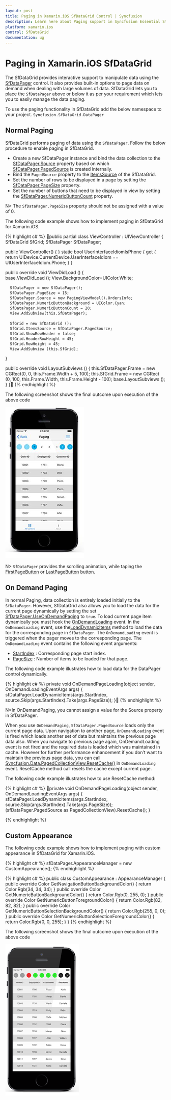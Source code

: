 ```yaml
---
layout: post
title: Paging in Xamarin.iOS SfDataGrid Control | Syncfusion
description: Learn here about Paging support in Syncfusion Essential Studio Xamarin.iOS SfDataGrid Control, its elements, and more.
platform: xamarin.ios
control: SfDataGrid
documentation: ug
---
```


# Paging in Xamarin.iOS SfDataGrid
The SfDataGrid provides interactive support to manipulate data using the [SfDataPager](http://help.syncfusion.com/cr/xamarin-ios/Syncfusion.SfDataGrid.DataPager.html) control. It also provides built-in options to page data on demand when dealing with large volumes of data. SfDataGrid lets you to place the `SfDataPager` above or below it as per your requirement which lets you to easily manage the data paging.

To use the paging functionality in SfDataGrid add the below namespace to your project.
`Syncfusion.SfDataGrid.DataPager`

## Normal Paging

SfDataGrid performs paging of data using the `SfDataPager`. Follow the below procedure to enable paging in SfDataGrid.

* Create a new SfDataPager instance and bind the data collection to the [SfDataPager.Source](https://help.syncfusion.com/cr/xamarin-ios/Syncfusion.SfDataGrid.DataPager.SfDataPager.html#Syncfusion_SfDataGrid_DataPager_SfDataPager_Source) property based on which [SfDataPager.PagedSource](https://help.syncfusion.com/cr/xamarin-ios/Syncfusion.SfDataGrid.DataPager.SfDataPager.html#Syncfusion_SfDataGrid_DataPager_SfDataPager_PagedSource) is created internally. 
* Bind the `PagedSource` property to the [ItemsSource](https://help.syncfusion.com/cr/xamarin-ios/Syncfusion.SfDataGrid.SfDataGrid.html#Syncfusion_SfDataGrid_SfDataGrid_ItemsSource) of the SfDataGrid. 
* Set the number of rows to be displayed in a page by setting the [SfDataPager.PageSize](https://help.syncfusion.com/cr/xamarin-ios/Syncfusion.SfDataGrid.DataPager.SfDataPager.html#Syncfusion_SfDataGrid_DataPager_SfDataPager_PageSize) property.
* Set the number of buttons that need to be displayed in view by setting the [SfDataPager.NumericButtonCount](https://help.syncfusion.com/cr/xamarin-ios/Syncfusion.SfDataGrid.DataPager.SfDataPager.html#Syncfusion_SfDataGrid_DataPager_SfDataPager_NumericButtonCount) property.

N> The `SfDataPager.PageSize` property should not be assigned with a value of 0.

The following code example shows how to implement paging in SfDataGrid for Xamarin.iOS.

{% highlight c# %}
public partial class ViewController : UIViewController
{
   SfDataGrid SfGrid;
   SfDataPager SfDataPager;
  
   public ViewController()
   {
   }
   static bool UserInterfaceIdiomIsPhone
   {
      get { return UIDevice.CurrentDevice.UserInterfaceIdiom == UIUserInterfaceIdiom.Phone; }
   }

   public override void ViewDidLoad ()
   {        
      base.ViewDidLoad ();
      View.BackgroundColor=UIColor.White;

      SfDataPager = new SfDataPager();
      SfDataPager.PageSize = 15;
      SfDataPager.Source = new PagingViewModel().OrdersInfo;
      SfDataPager.NumericButtonBackground = UIColor.Cyan;
      SfDataPager.NumericButtonCount = 20;
      View.AddSubview(this.SfDataPager);

      SfGrid = new SfDataGrid ();
      SfGrid.ItemsSource = SfDataPager.PagedSource;
      SfGrid.ShowRowHeader = false;
      SfGrid.HeaderRowHeight = 45;
      SfGrid.RowHeight = 45;
      View.AddSubview (this.SfGrid);
   }
		
   public override void LayoutSubviews ()
   {
      this.SfDataPager.Frame = new CGRect(0, 0, this.Frame.Width + 5, 100);
      this.SfGrid.Frame = new CGRect (0, 100, this.Frame.Width, this.Frame.Height - 100);
      base.LayoutSubviews ();
   }
}
{% endhighlight %}

The following screenshot shows the final outcome upon execution of the above code

![Xamarin.iOS SfDataGrid Paging](SfDataGrid_images/Paging_img1.jpeg)

N> `SfDataPager` provides the scrolling animation, while taping the [FirstPageButton](http://help.syncfusion.com/cr/xamarin-ios/Syncfusion.SfDataGrid.DataPager.NavigationButtons.html) or [LastPageButton](http://help.syncfusion.com/cr/xamarin-ios/Syncfusion.SfDataGrid.DataPager.NavigationButtons.html) button.

## On Demand Paging	

In normal Paging, data collection is entirely loaded initially to the `SfDataPager`. However, SfDataGrid also allows you to load the data for the current page dynamically by setting the set [SfDataPager.UseOnDemandPaging](https://help.syncfusion.com/cr/xamarin-ios/Syncfusion.SfDataGrid.DataPager.SfDataPager.html#Syncfusion_SfDataGrid_DataPager_SfDataPager_UseOnDemandPaging) to `true`.
To load current page item dynamically you must hook the [OnDemandLoading](https://help.syncfusion.com/cr/xamarin-ios/Syncfusion.SfDataGrid.DataPager.SfDataPager.html) event. In the `OnDemandLoading` event, use the[LoadDynamicItems](https://help.syncfusion.com/cr/xamarin-ios/Syncfusion.SfDataGrid.DataPager.SfDataPager.html#Syncfusion_SfDataGrid_DataPager_SfDataPager_LoadDynamicItems_System_Int32_System_Collections_IEnumerable_) method to load the data for the corresponding page in `SfDataPager`.
The `OnDemandLoading` event is triggered when the pager moves to the corresponding page. The `OnDemandLoading` event contains the following event arguments:

*  [StartIndex](https://help.syncfusion.com/cr/xamarin-ios/Syncfusion.SfDataGrid.DataPager.OnDemandLoadingEventArgs.html#Syncfusion_SfDataGrid_DataPager_OnDemandLoadingEventArgs_StartIndex) : Corresponding page start index.
*  [PageSize](https://help.syncfusion.com/cr/xamarin-ios/Syncfusion.SfDataGrid.DataPager.OnDemandLoadingEventArgs.html#Syncfusion_SfDataGrid_DataPager_OnDemandLoadingEventArgs_PageSize) : Number of items to be loaded for that page.

The following code example illustrates how to load data for the DataPager control dynamically.

{% highlight c# %}
private void OnDemandPageLoading(object sender, OnDemandLoadingEventArgs args)
{
   sfDataPager.LoadDynamicItems(args.StartIndex, source.Skip(args.StartIndex).Take(args.PageSize));
}
{% endhighlight %}

N>In OnDemandPaging, you cannot assign a value for the Source property in SfDataPager.

When you use `OnDemandPaging`, `SfDataPager.PagedSource` loads only the current page data. Upon navigation to another page, `OnDemandLoading` event is fired which loads another set of data but maintains the previous page data also. When you navigate to previous page again, OnDemandLoading event is not fired and the required data is loaded which was maintained in cache. However for further performance enhancement if you don’t want to maintain the previous page data, you can call [Syncfusion.Data.PagedCollectionView.ResetCache()](https://help.syncfusion.com/cr/xamarin-ios/Syncfusion.Data.PagedCollectionView.html#Syncfusion_Data_PagedCollectionView_ResetCache) in `OnDemandLoading` event. ResetCache method call resets the cache except current page.

The following code example illustrates how to use ResetCache method:

{% highlight c# %}
private void OnDemandPageLoading(object sender, OnDemandLoadingEventArgs args)
{
  sfDataPager.LoadDynamicItems(args.StartIndex, source.Skip(args.StartIndex).Take(args.PageSize));
  (sfDataPager.PagedSource as PagedCollectionView).ResetCache();
}

{% endhighlight %}

## Custom Appearance

The following code example shows how to implement paging with custom appearance in SfDataGrid for Xamarin.iOS.

{% highlight c# %}
sfDataPager.AppearanceManager = new CustomAppearance();
{% endhighlight %}

{% highlight c# %}
public class CustomAppearance : AppearanceManager
{
    public override Color GetNavigationButtonBackgroundColor()
    {
        return Color.Rgb(34, 34, 34);
    }
    public override Color GetNumericButtonBackgroundColor()
    {
        return Color.Rgb(0, 255, 0);
    }
    public override Color GetNumericButtonForegroundColor()
    {
        return Color.Rgb(82, 82, 82);
    }
    public override Color GetNumericButtonSelectionBackgroundColor()
    {
        return Color.Rgb(255, 0, 0);
    }
    public override Color GetNumericButtonSelectionForegroundColor()
    {
        return Color.Rgb(0, 0, 255);
    }
}
{% endhighlight %}

The following screenshot shows the final outcome upon execution of the above code 

![Xamarin.iOS SfDataGrid Custom Page Appearance](SfDataGrid_images/CustomPageAppearence.png)

